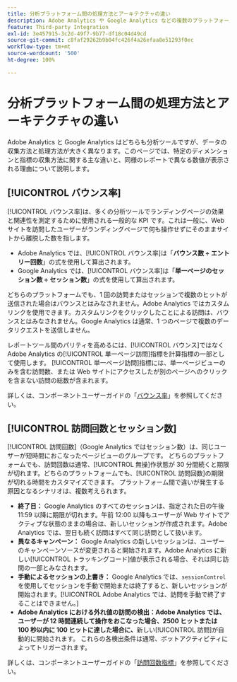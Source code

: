 ```yaml
---
title: 分析プラットフォーム間の処理方法とアーキテクチャの違い
description: Adobe Analytics や Google Analytics などの複数のプラットフォーム間で、一部のデータの収集方法と表示方法が異なる場合について説明します。
feature: Third-party Integration
exl-id: 3e457915-3c2d-49f7-9b77-df18c04d49cd
source-git-commit: c8faf29262b9b04fc426f4a26efaa8e51293f0ec
workflow-type: tm+mt
source-wordcount: '500'
ht-degree: 100%

---
```


# 分析プラットフォーム間の処理方法とアーキテクチャの違い

Adobe Analytics と Google Analytics はどちらも分析ツールですが、データの収集方法と処理方法が大きく異なります。このページでは、特定のディメンションと指標の収集方法に関する主な違いと、同様のレポートで異なる数値が表示される理由について説明します。

## [!UICONTROL バウンス率]

[!UICONTROL バウンス率]は、多くの分析ツールでランディングページの効果と関連性を測定するために使用される一般的な KPI です。これは一般に、Web サイトを訪問したユーザーがランディングページで何も操作せずにそのままサイトから離脱した数を指します。

* Adobe Analytics では、[!UICONTROL バウンス率]は「**バウンス数 ÷ エントリー回数**」の式を使用して算出されます。
* Google Analytics では、[!UICONTROL バウンス率]は「**単一ページのセッション数 ÷ セッション数**」の式を使用して算出されます。

どちらのプラットフォームでも、1 回の訪問またはセッションで複数のヒットが送信された場合はバウンスとはみなされません。Adobe Analytics ではカスタムリンクを使用できます。カスタムリンクをクリックしたことによる訪問は、バウンスとはみなされません。Google Analytics は通常、1 つのページで複数のデータリクエストを送信しません。

レポートツール間のパリティを高めるには、[!UICONTROL バウンス]ではなく Adobe Analytics の[!UICONTROL 単一ページ訪問]指標を計算指標の一部として使用します。 [!UICONTROL 単一ページ訪問]指標には、単一ページビューのみを含む訪問数、または Web サイトにアクセスしたが別のページへのクリックを含まない訪問の総数が含まれます。

詳しくは、コンポーネントユーザーガイドの「[バウンス率](/help/components/metrics/bounce-rate.md)」を参照してください。

## [!UICONTROL 訪問回数とセッション数]

[!UICONTROL 訪問回数]（Google Analytics ではセッション数）は、同じユーザーが短時間におこなったページビューのグループです。 どちらのプラットフォームでも、訪問回数は通常、[!UICONTROL 無操]作状態が 30 分間続くと期限が切れます。どちらのプラットフォームでも、[!UICONTROL 訪問回数]の期限が切れる時間をカスタマイズできます。 プラットフォーム間で違いが発生する原因となるシナリオは、複数考えられます。

* **終了日：** Google Analytics のすべてのセッションは、指定された日の午後 11:59 以降に期限が切れます。午前 12:00 以降もユーザーが Web サイトでアクティブな状態のままの場合は、新しいセッションが作成されます。Adobe Analytics では、翌日も続く訪問はすべて同じ訪問として扱います。
* **異なるキャンペーン：** Google Analytics の新しいセッションは、ユーザーのキャンペーンソースが変更されると開始されます。Adobe Analytics に新しい[!UICONTROL トラッキングコード]値が表示される場合、それは同じ訪問の一部とみなされます。
* **手動によるセッションの上書き：** Google Analytics では、`sessionControl` を使用してセッションを手動で開始または終了すると、新しいセッションが開始されます。[!UICONTROL Adobe Analytics では、訪問を手動で終了することはできません。]
* **Adobe Analytics における外れ値の訪問の検出：Adobe Analytics では、ユーザーが 12 時間連続して操作をおこなった場合、2500 ヒットまたは 100 秒以内に 100 ヒットに達した場合に、**&#x200B;新しい[!UICONTROL 訪問]が自動的に開始されます。 これらの各検出条件は通常、ボットアクティビティによってトリガーされます。

詳しくは、コンポーネントユーザーガイドの「[訪問回数指標](/help/components/metrics/visits.md)」を参照してください。
